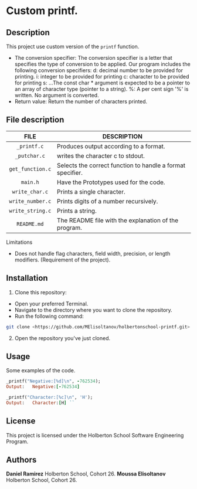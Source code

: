 # Custom printf.
##  <span id="description">Description</span>
This project use custom version of the `printf` function.
- The conversion specifier:
The conversion specifier is a letter that specifies the type of conversion to be applied. Our program includes the following conversion specifiers:
d: decimal number to be provided for printing.
i: integer to be provided for printing
c: character to be provided for printing
s: ...The const char * argument is expected to be a pointer to an array of character type (pointer to a string).
%: A per cent sign '%' is written. No argument is converted.
- Return value:
Return the number of characters printed.
##  <span id="files-description">File description</span>
| **FILE**            | **DESCRIPTION**                                   |
| :-----------------: | ------------------------------------------------- |
| `_printf.c`       | Produces output according to a format.|
| `_putchar.c`   |   writes the character c to stdout.|
| `get_function.c`     | Selects the correct function to handle a format specifier.|
| `main.h`     | Have the Prototypes used for the code.                        |
| `write_char.c`     | Prints a single character. |
| `write_number.c`     | Prints digits of a number recursively.|
| `write_string.c`     | Prints a string. |
| `README.md`       | The README file with the explanation of the program.|
Limitations
- Does not handle flag characters, field width, precision, or length modifiers. (Requirement of the project).
## <span id="installation">Installation</span>
1. Clone this repository:
  - Open your preferred Terminal.
  - Navigate to the directory where you want to clone the repository.
  - Run the following command:
```bash
git clone <https://github.com/MElisoltanov/holbertonschool-printf.git>
```
2. Open the repository you've just cloned.
##  <span id="Usage">Usage</span>
Some examples of the code.
```ruby
_printf("Negative:[%d]\n", -762534);
Output:   Negative:[-762534]
```
```ruby
_printf("Character:[%c]\n", 'H');
Output:   Character:[H] ``
```
## <span id="License">License</span>
This project is licensed under the Holberton School Software Engineering Program.
## <span id="authors">Authors</span>
**Daniel Ramirez**
Holberton School, Cohort 26.
**Moussa Elisoltanov**
Holberton School, Cohort 26.